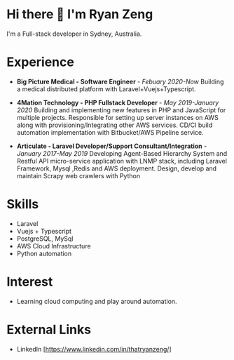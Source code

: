 # Hi there 👋  I'm Ryan Zeng

I'm a Full-stack developer in Sydney, Australia.

# Experience

- **Big Picture Medical - Software Engineer** - _Febuary 2020-Now_ Building a medical distributed platform with Laravel+Vuejs+Typescript.

- **4Mation Technology - PHP Fullstack Developer** - _May 2019-January 2020_ Building and implementing new features in PHP and JavaScript for multiple projects. Responsible for setting up server instances on AWS along with provisioning/Integrating other AWS services. CD/CI build automation implementation with Bitbucket/AWS Pipeline service.

- **Articulate - Laravel Developer/Support Consultant/Integration** - _January 2017-May 2019_ Developing Agent-Based Hierarchy System and Restful API micro-service application with LNMP stack, including
Laravel Framework, Mysql ,Redis and AWS deployment. Design, develop and maintain Scrapy web crawlers with Python

# Skills

- Laravel
- Vuejs + Typescript
- PostgreSQL, MySql
- AWS Cloud Infrastructure
- Python automation

# Interest

- Learning cloud computing and play around automation.

# External Links

- LinkedIn [https://www.linkedin.com/in/thatryanzeng/]